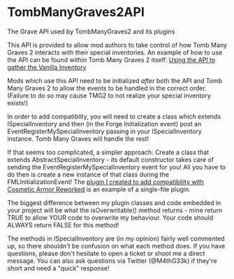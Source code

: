 # TombManyGraves2API
The Grave API used by TombManyGraves2 and its plugins

This API is provided to allow mod authors to take control of how Tomb Many Graves 2 interacts with their special inventories.
An example of how to use the API can be found within Tomb Many Graves 2 itself: [Using the API to gather the Vanilla Inventory](https://github.com/M4thG33k/TombManyGraves2/blob/master/src/main/java/com/m4thg33k/tombmanygraves/api/inventory/specialInventoryImplementations/VanillaMinecraftInventory.java)

Mods which use this API need to be initialized *after* both the API and Tomb Many Graves 2 to allow the events to be handled in the correct order. (Failure to do so may cause TMG2 to not realize your special inventory exists!)

In order to add compatiblity, you will need to create a class which extends ISpecialInventory and then (in the Forge Initialization event) post an EventRegisterMySpecialInventory passing in your ISpecialInventory instance. Tomb Many Graves will handle the rest! 

If that seems too complicated, a simpler approach: Create a class that extends AbstractSpecialInventory - its default constructor takes care of sending the EventRegisterMySpecialInventory event for you! All you have to do then is create a new instance of that class during the FMLInitializationEvent! The [plugin I created to add compatibility with Cosmetic Armor Reworked](https://github.com/M4thG33k/TombManyPlugins/blob/master/CosmeticArmor/src/main/java/com/m4thg33k/tombmanyplugins_cosmeticarmorreworked/TombManyPluginsCosmeticArmorReworked.java) is an example of a single-file plugin.

The biggest difference between my plugin classes and code embedded in your project will be what the isOverwritable() method returns - mine return TRUE to allow YOUR code to overwrite my behaviour. Your code should ALWAYS return FALSE for this method!

The methods in ISpecialInventory are (in my opinion) fairly well commented up, so there shouldn't be confusion on what each method does. If you have questions, please don't hesitate to open a ticket or shoot me a direct message. You can also ask questions via Twitter (@M4thG33k) if they're short and need a "quick" response!
